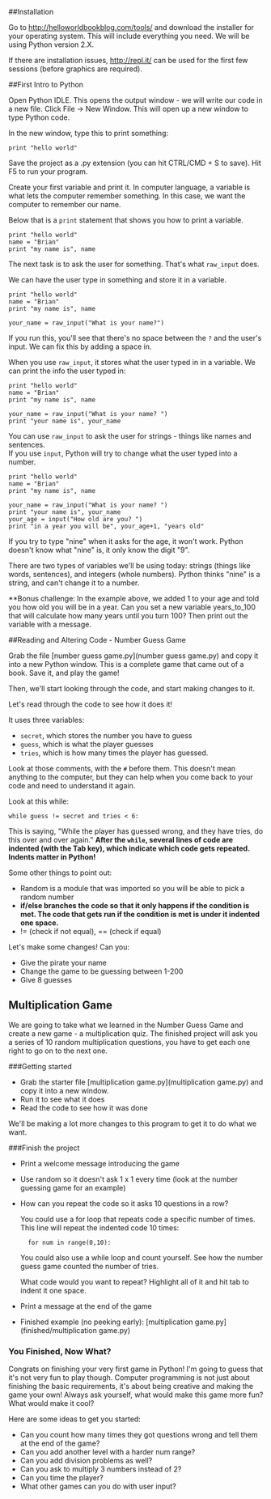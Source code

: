 ##Installation

Go to http://helloworldbookblog.com/tools/ and download the installer for your operating system. This will include everything you need. We will be using Python version 2.X.

If there are installation issues, http://repl.it/ can be used for the first few sessions (before graphics are required). 


##First Intro to Python

Open Python IDLE. This opens the output window - we will write our code in a new file. Click File -> New Window.  This will open up a new window to type Python code.

In the new window, type this to print something:

    print "hello world"

Save the project as a .py extension (you can hit CTRL/CMD + S to save). Hit F5 to run your program.

Create your first variable and print it.  In computer language, a variable is what lets the computer remember something.  In this case, we want the computer to remember our name.  

Below that is a `print` statement that shows you how to print a variable.

    print "hello world"
    name = "Brian"
    print "my name is", name

The next task is to ask the user for something.  That's what `raw_input` does.

We can have the user type in something and store it in a variable.

    print "hello world"
    name = "Brian"
    print "my name is", name
    
    your_name = raw_input("What is your name?")
    
If you run this, you'll see that there's no space between the `?` and the user's input.  We can fix this by adding a space in.

When you use `raw_input`, it stores what the user typed in in a variable.  We can print the info the user typed in:

    print "hello world"
    name = "Brian"
    print "my name is", name
    
    your_name = raw_input("What is your name? ")
    print "your name is", your_name
    
You can use `raw_input` to ask the user for strings - things like names and sentences.  
If you use `input`, Python will try to change what the user typed into a number.

    print "hello world"
    name = "Brian"
    print "my name is", name
    
    your_name = raw_input("What is your name? ")
    print "your name is", your_name
    your_age = input("How old are you? ")
    print "in a year you will be", your_age+1, "years old"

If you try to type "nine" when it asks for the age, it won't work.  Python doesn't know what "nine" is, it only know the digit "9".

There are two types of variables we'll be using today: strings (things like words, sentences), and integers (whole numbers).  Python thinks "nine" is a string, and can't change it to a number.

**Bonus challenge: In the example above, we added 1 to your age and told you how old you will be in a year. Can you set a new variable years_to_100 that will calculate how many years until you turn 100? Then print out the variable with a message.

##Reading and Altering Code - Number Guess Game

Grab the file [number guess game.py](number guess game.py) and copy it into a new Python window. This is a complete game that came out of a book.  Save it, and play the game!

Then, we'll start looking through the code, and start making changes to it.

Let's read through the code to see how it does it!

It uses three variables:
 * `secret`, which stores the number you have to guess
 * `guess`, which is what the player guesses
 * `tries`, which is how many times the player has guessed.
 
Look at those comments, with the `#` before them.  This doesn't mean anything to the computer, but they can help when you come back to your code and need to understand it again.
 
Look at this while:
 
    while guess != secret and tries < 6:
    
This is saying, "While the player has guessed wrong, and they have tries, do this over and over again."  **After the `while`, several lines of code are indented (with the Tab key), which indicate which code gets repeated. Indents matter in Python!**

Some other things to point out:
* Random is a module that was imported so you will be able to pick a random number
* **if/else branches the code so that it only happens if the condition is met. The code that gets run if the condition is met is under it indented one space.**
* != (check if not equal), == (check if equal)

Let's make some changes! Can you:
* Give the pirate your name
* Change the game to be guessing between 1-200
* Give 8 guesses


## Multiplication Game

We are going to take what we learned in the Number Guess Game and create a new game - a multiplication quiz. The finished project will ask you a series of 10 random multiplication questions, you have to get each one right to go on to the next one.

###Getting started
* Grab the starter file [multiplication game.py](multiplication game.py) and copy it into a new window.
* Run it to see what it does
* Read the code to see how it was done

We'll be making a lot more changes to this program to get it to do what we want.

###Finish the project
* Print a welcome message introducing the game
* Use random so it doesn't ask 1 x 1 every time (look at the number guessing game for an example)
* How can you repeat the code so it asks 10 questions in a row?

    You could use a for loop that repeats code a specific number of times. This line will repeat the indented code 10 times:

        for num in range(0,10):

    You could also use a while loop and count yourself. See how the number guess game counted the number of tries.
    
    What code would you want to repeat? Highlight all of it and hit tab to indent it one space.
    
* Print a message at the end of the game

* Finished example (no peeking early): [multiplication game.py](finished/multiplication game.py)

### You Finished, Now What?
Congrats on finishing your very first game in Python! I'm going to guess that it's not very fun to play though. Computer programming is not just about finishing the basic requirements, it's about being creative and making the game your own! Always ask yourself, what would make this game more fun? What would make it cool?

Here are some ideas to get you started:

* Can you count how many times they got questions wrong and tell them at the end of the game?
* Can you add another level with a harder num range?
* Can you add division problems as well?
* Can you ask to multiply 3 numbers instead of 2?
* Can you time the player?
* What other games can you do with user input?  
